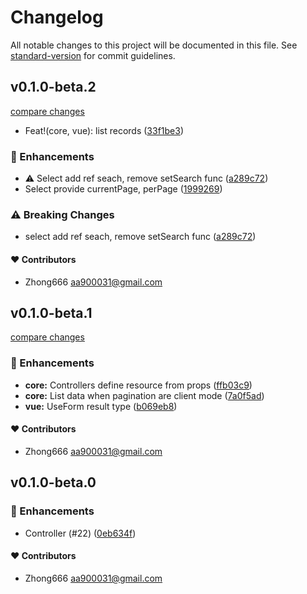 # Changelog

All notable changes to this project will be documented in this file. See [standard-version](https://github.com/conventional-changelog/standard-version) for commit guidelines.


## v0.1.0-beta.2

[compare changes](https://github.com/aa900031/ginjou/compare/@ginjou/vue@0.1.0-beta.1...@ginjou/vue@0.1.0-beta.2)
-  Feat!(core, vue): list records ([33f1be3](https://github.com/aa900031/ginjou/commit/33f1be37c8852255ceff44623f692ad740246f70))

### 🚀 Enhancements

-  ⚠️ Select add ref seach, remove setSearch func ([a289c72](https://github.com/aa900031/ginjou/commit/a289c7257c152fe0b1dd1ad4d07cf984365e9652))
-  Select provide currentPage, perPage ([1999269](https://github.com/aa900031/ginjou/commit/1999269628a08197d0e3504dce4d869f760ffc03))


### ⚠️ Breaking Changes

-  select add ref seach, remove setSearch func ([a289c72](https://github.com/aa900031/ginjou/commit/a289c7257c152fe0b1dd1ad4d07cf984365e9652))

#### ❤️ Contributors

- Zhong666 <aa900031@gmail.com>

## v0.1.0-beta.1

[compare changes](https://github.com/aa900031/ginjou/compare/@ginjou/vue@0.1.0-beta.0...@ginjou/vue@0.1.0-beta.1)

### 🚀 Enhancements

-  **core:** Controllers define resource from props ([ffb03c9](https://github.com/aa900031/ginjou/commit/ffb03c9f0bafb3cfb6b0c31684024e538407d7a7))
-  **core:** List data when pagination are client mode ([7a0f5ad](https://github.com/aa900031/ginjou/commit/7a0f5ad320818799e765ef9fba5b8ea170e3fd27))
-  **vue:** UseForm result type ([b069eb8](https://github.com/aa900031/ginjou/commit/b069eb8205cea3d3aed2f88118ab487bd428cb57))



#### ❤️ Contributors

- Zhong666 <aa900031@gmail.com>

## v0.1.0-beta.0



### 🚀 Enhancements

-  Controller (#22) ([0eb634f](https://github.com/aa900031/ginjou/commit/0eb634f628a541f1bfaa7e4c2b2c4cf90e25a3b1))



#### ❤️ Contributors

- Zhong666 <aa900031@gmail.com>